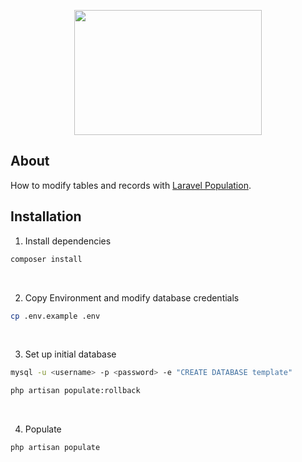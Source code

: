 <p align="center"><img src="https://raw.githubusercontent.com/capsulescodes/articles/main/capsules-articles-image.svg" width="300px" height="200px" /></p>


## About

How to modify tables and records with [Laravel Population](https://github.com/capsulescodes/laravel-population).


## Installation

1. Install dependencies

```bash
composer install
```

<br>

2. Copy Environment and modify database credentials

```bash
cp .env.example .env
```

<br>

3. Set up initial database

```bash
mysql -u <username> -p <password> -e "CREATE DATABASE template"

php artisan populate:rollback
```

<br>

4. Populate

```bash
php artisan populate
```
